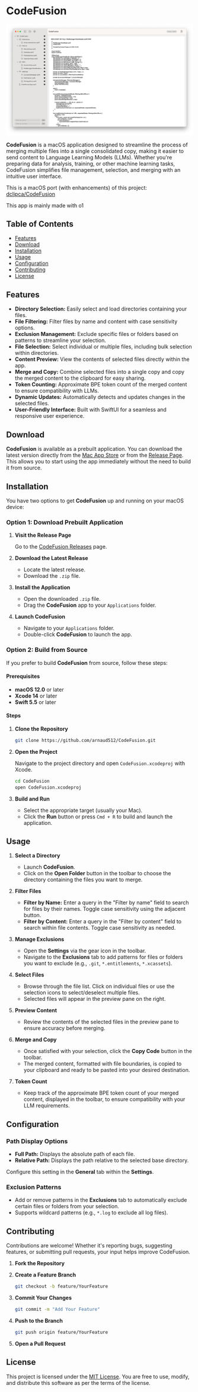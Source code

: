 # CodeFusion

![CodeFusion](Assets/screenshot.png)

**CodeFusion** is a macOS application designed to streamline the process of merging multiple files into a single consolidated copy, making it easier to send content to Language Learning Models (LLMs). Whether you're preparing data for analysis, training, or other machine learning tasks, CodeFusion simplifies file management, selection, and merging with an intuitive user interface.

This is a macOS port (with enhancements) of this project: [dclipca/CodeFusion](https://github.com/dclipca/CodeFusion)

This app is mainly made with o1

## Table of Contents

- [Features](#features)
- [Download](#download)
- [Installation](#installation)
- [Usage](#usage)
- [Configuration](#configuration)
- [Contributing](#contributing)
- [License](#license)

## Features

- **Directory Selection:** Easily select and load directories containing your files.
- **File Filtering:** Filter files by name and content with case sensitivity options.
- **Exclusion Management:** Exclude specific files or folders based on patterns to streamline your selection.
- **File Selection:** Select individual or multiple files, including bulk selection within directories.
- **Content Preview:** View the contents of selected files directly within the app.
- **Merge and Copy:** Combine selected files into a single copy and copy the merged content to the clipboard for easy sharing.
- **Token Counting:** Approximate BPE token count of the merged content to ensure compatibility with LLMs.
- **Dynamic Updates:** Automatically detects and updates changes in the selected files.
- **User-Friendly Interface:** Built with SwiftUI for a seamless and responsive user experience.

## Download

**CodeFusion** is available as a prebuilt application. You can download the latest version directly from the [Mac App Store](https://apps.apple.com/app/codefusion-merge-into-one/id6736599429?mt=12) or from the [Release Page](https://github.com/arnaud512/CodeFusion/releases). This allows you to start using the app immediately without the need to build it from source.

## Installation

You have two options to get **CodeFusion** up and running on your macOS device:

### Option 1: Download Prebuilt Application

1. **Visit the Release Page**

   Go to the [CodeFusion Releases](https://github.com/arnaud512/CodeFusion/releases) page.

2. **Download the Latest Release**

   - Locate the latest release.
   - Download the `.zip` file.

3. **Install the Application**

   - Open the downloaded `.zip` file.
   - Drag the **CodeFusion** app to your `Applications` folder.

4. **Launch CodeFusion**

   - Navigate to your `Applications` folder.
   - Double-click **CodeFusion** to launch the app.

### Option 2: Build from Source

If you prefer to build **CodeFusion** from source, follow these steps:

#### Prerequisites

- **macOS 12.0** or later
- **Xcode 14** or later
- **Swift 5.5** or later

#### Steps

1. **Clone the Repository**

   ```bash
   git clone https://github.com/arnaud512/CodeFusion.git
   ```

2. **Open the Project**

   Navigate to the project directory and open `CodeFusion.xcodeproj` with Xcode.

   ```bash
   cd CodeFusion
   open CodeFusion.xcodeproj
   ```

3. **Build and Run**

   - Select the appropriate target (usually your Mac).
   - Click the **Run** button or press `Cmd + R` to build and launch the application.

## Usage

1. **Select a Directory**

   - Launch **CodeFusion**.
   - Click on the **Open Folder** button in the toolbar to choose the directory containing the files you want to merge.

2. **Filter Files**

   - **Filter by Name:** Enter a query in the "Filter by name" field to search for files by their names. Toggle case sensitivity using the adjacent button.
   - **Filter by Content:** Enter a query in the "Filter by content" field to search within file contents. Toggle case sensitivity as needed.

3. **Manage Exclusions**

   - Open the **Settings** via the gear icon in the toolbar.
   - Navigate to the **Exclusions** tab to add patterns for files or folders you want to exclude (e.g., `.git`, `*.entitlements`, `*.xcassets`).

4. **Select Files**

   - Browse through the file list. Click on individual files or use the selection icons to select/deselect multiple files.
   - Selected files will appear in the preview pane on the right.

5. **Preview Content**

   - Review the contents of the selected files in the preview pane to ensure accuracy before merging.

6. **Merge and Copy**

   - Once satisfied with your selection, click the **Copy Code** button in the toolbar.
   - The merged content, formatted with file boundaries, is copied to your clipboard and ready to be pasted into your desired destination.

7. **Token Count**

   - Keep track of the approximate BPE token count of your merged content, displayed in the toolbar, to ensure compatibility with your LLM requirements.

## Configuration

### Path Display Options

- **Full Path:** Displays the absolute path of each file.
- **Relative Path:** Displays the path relative to the selected base directory.

Configure this setting in the **General** tab within the **Settings**.

### Exclusion Patterns

- Add or remove patterns in the **Exclusions** tab to automatically exclude certain files or folders from your selection.
- Supports wildcard patterns (e.g., `*.log` to exclude all log files).

## Contributing

Contributions are welcome! Whether it's reporting bugs, suggesting features, or submitting pull requests, your input helps improve CodeFusion.

1. **Fork the Repository**

2. **Create a Feature Branch**

   ```bash
   git checkout -b feature/YourFeature
   ```

3. **Commit Your Changes**

   ```bash
   git commit -m "Add Your Feature"
   ```

4. **Push to the Branch**

   ```bash
   git push origin feature/YourFeature
   ```

5. **Open a Pull Request**

## License

This project is licensed under the [MIT License](LICENSE). You are free to use, modify, and distribute this software as per the terms of the license.
